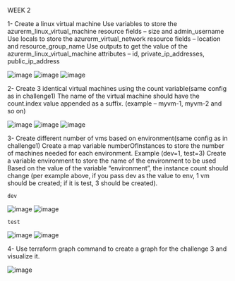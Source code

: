 WEEK 2

1- Create a linux virtual machine
    Use variables to store the azurerm_linux_virtual_machine resource fields – size and admin_username
    Use locals to store the azurerm_virtual_network resource fields – location and resource_group_name
    Use outputs to get the value of the azurerm_linux_virtual_machine attributes – id, private_ip_addresses, public_ip_address

![image](https://github.com/GiuliBentancor/Terraform_task/assets/54630519/d4788ac1-7d7e-43f5-b670-a7d2e793c054)
![image](https://github.com/GiuliBentancor/Terraform_task/assets/54630519/04564298-3247-4850-8b68-3ce0503749a9)
![image](https://github.com/GiuliBentancor/Terraform_task/assets/54630519/22e72788-4711-4f87-8f54-27c403481a8c)


2- Create 3 identical virtual machines using the count variable(same config as in challenge1)
    The name of the virtual machine should have the count.index value appended as a suffix. (example – myvm-1, myvm-2 and so on)

![image](https://github.com/GiuliBentancor/Terraform_task/assets/54630519/f3c92ad6-e093-476a-a2fc-a4dab7372a91)
![image](https://github.com/GiuliBentancor/Terraform_task/assets/54630519/d38737e3-c0ac-4774-8968-542bfd41f88b)
![image](https://github.com/GiuliBentancor/Terraform_task/assets/54630519/950677bb-cded-4c65-b706-a806d080658b)



3- Create different number of vms based on environment(same config as in challenge1)
    Create a map variable numberOfInstances to store the number of machines needed for each environment. Example (dev=1, test=3)
    Create a variable environment to store the name of the environment to be used
    Based on the value of the variable “environment”, the instance count should change (per example above, if you pass dev as the value to env, 1 vm should be created; if it is test, 3 should be created).

    dev
![image](https://github.com/GiuliBentancor/Terraform_task/assets/54630519/75a6d6ee-f496-4a06-b3e8-5d84be1d50da)
![image](https://github.com/GiuliBentancor/Terraform_task/assets/54630519/aef0d97a-dfe0-4508-9979-431aadba1c26)


    test 
![image](https://github.com/GiuliBentancor/Terraform_task/assets/54630519/edc5dbf7-b1df-4e61-8c69-27b1727c5945)
![image](https://github.com/GiuliBentancor/Terraform_task/assets/54630519/fba37bba-2359-488f-840d-56b6c20ad941)



4- Use terraform graph command to create a graph for the challenge 3 and visualize it.

![image](https://github.com/GiuliBentancor/Terraform_task/assets/54630519/ea4ae696-32f4-48af-85ca-536873ec692c)
